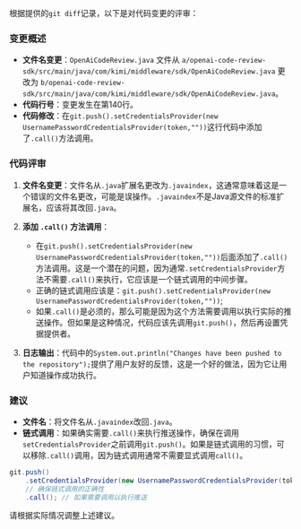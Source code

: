 根据提供的`git diff`记录，以下是对代码变更的评审：

### 变更概述
- **文件名变更**：`OpenAiCodeReview.java` 文件从 `a/openai-code-review-sdk/src/main/java/com/kimi/middleware/sdk/OpenAiCodeReview.java` 更改为 `b/openai-code-review-sdk/src/main/java/com/kimi/middleware/sdk/OpenAiCodeReview.java`。
- **代码行号**：变更发生在第140行。
- **代码修改**：在`git.push().setCredentialsProvider(new UsernamePasswordCredentialsProvider(token,""))`这行代码中添加了`.call()`方法调用。

### 代码评审
1. **文件名变更**：文件名从`.java`扩展名更改为`.javaindex`，这通常意味着这是一个错误的文件名更改，可能是误操作。`.javaindex`不是Java源文件的标准扩展名，应该将其改回`.java`。

2. **添加 `.call()` 方法调用**：
   - 在`git.push().setCredentialsProvider(new UsernamePasswordCredentialsProvider(token,""))`后面添加了`.call()`方法调用。这是一个潜在的问题，因为通常`.setCredentialsProvider`方法不需要`.call()`来执行，它应该是一个链式调用的中间步骤。
   - 正确的链式调用应该是：`git.push().setCredentialsProvider(new UsernamePasswordCredentialsProvider(token,""))`;
   - 如果`.call()`是必须的，那么可能是因为这个方法需要调用以执行实际的推送操作。但如果是这种情况，代码应该先调用`git.push()`，然后再设置凭据提供者。

3. **日志输出**：代码中的`System.out.println("Changes have been pushed to the repository");`提供了用户友好的反馈，这是一个好的做法，因为它让用户知道操作成功执行。

### 建议
- **文件名**：将文件名从`.javaindex`改回`.java`。
- **链式调用**：如果确实需要`.call()`来执行推送操作，确保在调用`setCredentialsProvider`之前调用`git.push()`。如果是链式调用的习惯，可以移除`.call()`调用，因为链式调用通常不需要显式调用`call()`。

```java
git.push()
    .setCredentialsProvider(new UsernamePasswordCredentialsProvider(token,""))
    // 确保链式调用的正确性
    .call(); // 如果需要调用以执行推送
```

请根据实际情况调整上述建议。